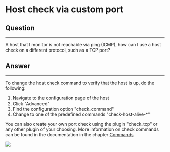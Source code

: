 # Host check via custom port

## Question

* * * * *

A host that I monitor is not reachable via ping (ICMP), how can I use a host check on a different protocol, such as a TCP port?

## Answer

* * * * *

To change the host check command to verify that the host is up, do the following:

1. Navigate to the configuration page of the host
2. Click "Advanced"
3. Find the configuration option "check\_command"
4. Change to one of the predefined commands "check-host-alive-\*"

You can also create your own port check using the plugin "check\_tcp" or any other plugin of your choosing. More information on check commands can be found in the documentation in the chapter [Commands](https://kb.op5.com/display/DOC/Main+objects)

![](images/19761781/20054192.png)
